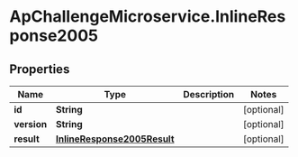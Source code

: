 # ApChallengeMicroservice.InlineResponse2005

## Properties
Name | Type | Description | Notes
------------ | ------------- | ------------- | -------------
**id** | **String** |  | [optional] 
**version** | **String** |  | [optional] 
**result** | [**InlineResponse2005Result**](InlineResponse2005Result.md) |  | [optional] 


